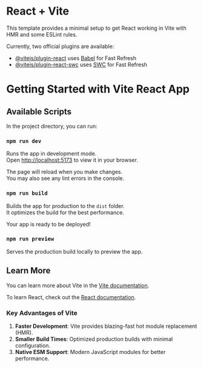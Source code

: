 # React + Vite

This template provides a minimal setup to get React working in Vite with HMR and some ESLint rules.

Currently, two official plugins are available:

- [@vitejs/plugin-react](https://github.com/vitejs/vite-plugin-react/blob/main/packages/plugin-react/README.md) uses [Babel](https://babeljs.io/) for Fast Refresh
- [@vitejs/plugin-react-swc](https://github.com/vitejs/vite-plugin-react-swc) uses [SWC](https://swc.rs/) for Fast Refresh

# Getting Started with Vite React App

## Available Scripts

In the project directory, you can run:

### `npm run dev`

Runs the app in development mode.\
Open [http://localhost:5173](http://localhost:5173) to view it in your browser.

The page will reload when you make changes.\
You may also see any lint errors in the console.

### `npm run build`

Builds the app for production to the `dist` folder.\
It optimizes the build for the best performance.

Your app is ready to be deployed!

### `npm run preview`

Serves the production build locally to preview the app.

## Learn More

You can learn more about Vite in the [Vite documentation](https://vitejs.dev/).

To learn React, check out the [React documentation](https://reactjs.org/).

### Key Advantages of Vite

1. **Faster Development**: Vite provides blazing-fast hot module replacement (HMR).
2. **Smaller Build Times**: Optimized production builds with minimal configuration.
3. **Native ESM Support**: Modern JavaScript modules for better performance.




